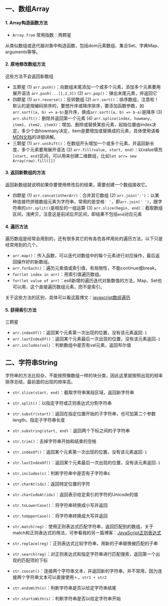 ## 一、数组Array
#### 1. Array构造函数方法
- `Array.from` 常用指数：两颗星

从类似数组或迭代器对象中构造函数，包括dom元素数组、集合Set、字典Map、arguments等等。
#### 2. 原地修改数组方法
这些方法不会返回新数组
- 五颗星
(1) `arr.push()`：向数组末尾添加一个或多个元素，添加多个元素要用展开语法 `arr.push(...[1,2,3])`
(2) `arr.pop()`：弹出末尾元素，并返回它
- 四颗星
	(1) `arr.reverse()`：反转数组
	(2) `arr.sort()`：排序数组，注意啦！默认的是按编码排序的，要想升序或降序排序，要添加函数参数，如`arr.sort((a, b) => a-b)`是升序，换成`arr.sort((a, b) => b-a)`是降序
	(3) `arr.shift()`：删除并返回第一个元素
	(4) `arr.splice(index, howmany, item1, item2, item3)`：增加、删除或替换某些元素，起始位置由index决定，多少个由howmany决定，item是要增加或替换成的元素，具体使用请看[MDN文档](https://developer.mozilla.org/zh-CN/docs/Web/JavaScript/Reference/Global_Objects/Array/splice)的详细讲解。
- 三颗星
	(1) `arr.unshift()`：在数组开头增加一个或多个元素，并返回新长度，多个元素要用展开语法
	(2) `arr.fill(value, start, end)`：以value填充`[start, end]`区间，可以用来创建二维数组，比如`let arr= new Array(row).fill([])`
#### 3. 返回新数组的方法
返回新数组就说明如果你要使用修改后的结果，需要创建一个数组接收它。
- 四颗星
	(1) `arr.concat(otherArr)`：合并其它数组
	(2) `arr.join('-')`：以某种连接符拼接数组元素为字符串，常用的是空格`' '`，即`arr.join(' ')`，跟字符串的`str.split()`是相反的一组运算
	(3) `arr.slice(hegin, end)`：截取数组区间，浅拷贝，注意这是前闭后开区间，即结果不包括`end`对应元素
	
#### 4. 遍历方法
遍历数组是经常会用到的，还有很多其它的有各色各样用处的遍历方法，以下只是经常用到的几个。
- `arr.map()`：传入函数，可以迭代对数组中的每个元素进行对应操作，最后返回操作好的新数组。
- `arr.forEach()`：遍历元素值或索引值，有局限性，不能continue或break。
- `for(let index in arr)`：用索引值遍历数组。
- `for(let value of arr)`：es6新增的遍历迭代对象数值的方法，Map、Set也可以用，这个直接遍历数组元素，而不是索引。

关于这些方法的区别，具体可以看这篇博文：[javascript数组遍历](https://segmentfault.com/a/1190000017394445)
#### 5. 获得索引方法
三颗星
- `arr.indexOf()`：返回某个元素第一次出现的位置，没有该元素返回`-1`
- `arr.lastIndexOf()`：返回某个元素最后一次出现的位置，没有该元素返回`-1`
- `arr.includes(val)`：判断数组中是否有val元素，返回布尔值
## 二、字符串String
字符串的方法比较杂，不能按照像数组一样的块分类，因此这里就按照出现的频率排序总结，最前面的出现的频率高。

- `str.slice(start, end)`：截取字符串某段区域，返回新字符串
- `str.split()`：以指定字符或正则表达式分割字符串
- `str.substr(start)`：返回在指定位置开始的子字符串，也可加第二个参数length，指定子字符串长度
- `str.substring(start, end)`：返回两个下标之间的子字符串

- `str.trim()`：去掉字符串开始和结束的空格
- `str.indexOf()`：返回某个元素第一次出现的位置，没有该元素返回`-1`
- `str.lastIndexOf()`：返回某个元素最后一次出现的位置，没有该元素返回`-1`
- `str.includes(s)`：判断字符串中是否有子字符串s
- `str.charAt(idx)`：返回特定位置的字符
- `str.charCodeAt(idx)`：返回表示给定索引的字符的Unicode的值
- `str.toLowerCase()`：将字符串转换成小写并返回
- `str.toUpperCase()`：将字符串转换成大写并返回


- `str.match(reg)`：使用正则表达式匹配字符串，返回匹配到的数组，关于match和正则表达式的用法，可参看我的另一篇博客：[JavaScript正则表达式](https://blog.csdn.net/weixin_42597880/article/details/100032796)
- `str.replace(reg)`：正则表达式比较字符串，用新的子串替换被匹配的子串
- `str.search(reg)`：对正则表达式和指定字符串进行匹配搜索，返回第一个出现的匹配项的下标
- `str.concat()`：连接两个字符串文本，并返回新的字符串，并不常用，因为连接两个字符串文本可以直接使用`＋`，`str1 + str2`
- `str.endsWith(s)`：判断字符串是否以给定字符串结尾
- `str.startsWith(s)`：判断字符串是否以给定字符串开始

